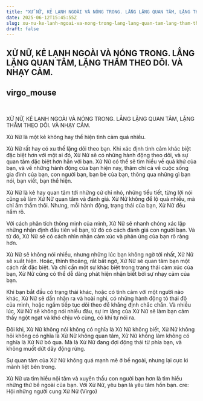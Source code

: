 ```yaml
---
title: "XỬ NỮ, KẺ LẠNH NGOÀI VÀ NÓNG TRONG. LẲNG LẶNG QUAN TÂM, LẶNG THẦM THEO DÕI. VÀ NHẠY CẢM."
date: 2025-06-12T15:45:55Z
slug: xu-nu-ke-lanh-ngoai-va-nong-trong-lang-lang-quan-tam-lang-tham-theo-doi-va-nhay-cam
draft: false
---
```


## XỬ NỮ, KẺ LẠNH NGOÀI VÀ NÓNG TRONG. LẲNG LẶNG QUAN TÂM, LẶNG THẦM THEO DÕI. VÀ NHẠY CẢM.

## virgo_mouse

​ 
 

XỬ NỮ, KẺ LẠNH NGOÀI VÀ NÓNG TRONG. LẲNG LẶNG QUAN TÂM, LẶNG THẦM THEO DÕI. VÀ NHẠY CẢM.​

 Xử Nữ là một kẻ không hay thể hiện tình cảm quá nhiều.

 Xử Nữ rất hay có xu thế lặng dõi theo bạn. Khi xác định tình cảm khác biệt đặc biệt hơn với một ai đó, Xử Nữ sẽ có những hành động theo dõi, và sự quan tâm đặc biệt hơn hẳn với bạn. Xử Nữ có thể sẽ tìm hiểu về quá khứ của bạn, và về những hành động của bạn hiện nay, thậm chí cả về cuộc sống gia đình của bạn, con người bạn, bạn bè của bạn, thông qua những gì bạn nói, bạn viết, bạn thể hiện.

 Xử Nữ là kẻ hay quan tâm tới những cử chỉ nhỏ, những tiểu tiết, từng lời nói cũng sẽ làm Xử Nữ quan tâm và đánh giá. Xử Nữ không để lộ quá nhiều, mà chỉ âm thầm thôi. Nhưng, mỗi hành động, trạng thái của bạn, Xử Nữ đều nắm rõ. 

 Với cách phân tích thông minh của mình, Xử Nữ sẽ nhanh chóng xác lập những nhận định đầu tiên về bạn, từ đó có cách đánh giá con người bạn. Và từ đó, Xử Nữ sẽ có cách nhìn nhận cảm xúc và phản ứng của bạn rõ ràng hơn.

 Xử Nữ sẽ không nói nhiều, nhưng những lúc bạn không ngờ tới nhất, Xử Nữ sẽ xuất hiện. Hoặc, thỉnh thoảng, rất bất ngờ, Xử Nữ sẽ quan tâm bạn một cách rất đặc biệt.
 Và chỉ cần một sự khác biệt trong trạng thái cảm xúc của bạn, Xử Nữ cũng có thể dễ dàng phát hiện nhận biết bởi sự nhạy cảm của bạn.

 Khi bạn bắt đầu có trạng thái khác, hoặc có tình cảm với một người nào khác, Xử Nữ sẽ dần nhận ra và hoài nghi, có những hành động tỏ thái độ của mình, hoặc ngầm tiếp tục dõi theo để khẳng định chắc chắn.
Và nhiều lúc, Xử Nữ sẽ không nói nhiều đâu, sự im lặng của Xử Nữ sẽ làm bạn cảm thấy ngột ngạt và khó chịu vô cùng, có khi tự nói ra.

 Đôi khi, Xử Nữ không nói không có nghĩa là Xử Nữ không biết, Xử Nữ không hỏi không có nghĩa là Xử Nữ không quan tâm, Xử Nữ không làm không có nghĩa là Xử Nữ bỏ qua. Mà là Xử Nữ đang đợi động thái từ phía bạn, và không muốt dứt dây động rừng.

 Sự quan tâm của Xử Nữ không quá mạnh mẽ ở bề ngoài, nhưng lại cực kì mãnh liệt bên trong.

 Xử Nữ ưa tìm hiểu nội tâm và xuyên thấu con người bạn hơn là tìm hiểu những thứ bề ngoài của bạn.
 Với Xử Nữ, yêu bạn là yêu tâm hồn bạn.
cre: Hội những người cung Xử Nữ (Virgo)​​